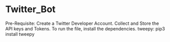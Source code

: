# Twitter_Bot
Pre-Requisite: Create a Twitter Developer Account. Collect and Store the API keys and Tokens.
To run the file, install the dependencies. 
tweepy: pip3 install tweepy
